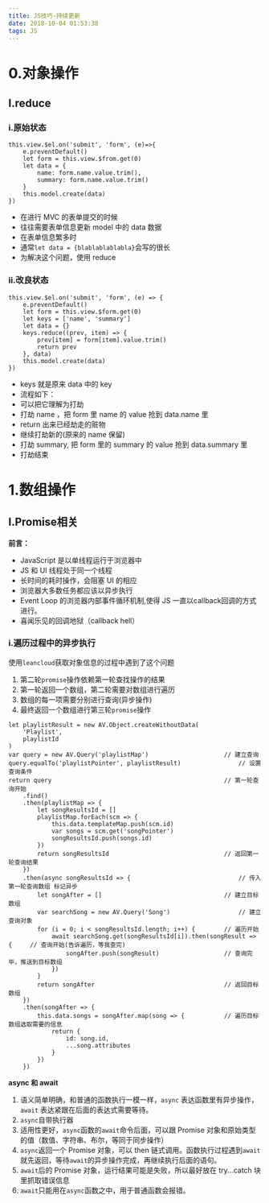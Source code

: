 ```yaml
---
title: JS技巧-持续更新
date: 2018-10-04 01:53:38
tags: JS
---
```


# 0.对象操作

## I.reduce

### i.原始状态

```
this.view.$el.on('submit', 'form', (e)=>{
    e.preventDefault()
    let form = this.view.$from.get(0)
    let data = {
        name: form.name.value.trim(),
        summary: form.name.value.trim()
    }
    this.model.create(data)
})
```

-   在进行 MVC 的表单提交的时候
-   往往需要表单信息更新 model 中的 data 数据
-   在表单信息繁多时
-   通常`let data = {blablablablabla}`会写的很长
-   为解决这个问题，使用 reduce

### ii.改良状态

```
this.view.$el.on('submit', 'form', (e) => {
    e.preventDefault()
    let form = this.view.$form.get(0)
    let keys = ['name', 'summary']
    let data = {}
    keys.reduce((prev, item) => {
        prev[item] = form[item].value.trim()
        return prev
    }, data)
    this.model.create(data)
})
```

-   keys 就是原来 data 中的 key
-   流程如下：
-   可以把它理解为打劫
-   打劫 name ，把 form 里 name 的 value 抢到 data.name 里
-   return 出来已经劫走的赃物
-   继续打劫新的(原来的 name 保留)
-   打劫 summary, 把 form 里的 summary 的 value 抢到 data.summary 里
-   打劫结束

# 1.数组操作
## I.Promise相关
**前言：**
- JavaScript 是以单线程运行于浏览器中
- JS 和 UI 线程处于同一个线程
- 长时间的耗时操作，会阻塞 UI 的相应
- 浏览器大多数任务都应该以异步执行
- Event Loop 的浏览器内部事件循环机制,使得 JS 一直以callback回调的方式进行。
- 喜闻乐见的回调地狱（callback hell）

### i.遍历过程中的异步执行
使用`leancloud`获取对象信息的过程中遇到了这个问题
1. 第二轮`promise`操作依赖第一轮查找操作的结果
2. 第一轮返回一个数组，第二轮需要对数组进行遍历
3. 数组的每一项需要分别进行查询(异步操作)
4. 最终返回一个数组进行第三轮`promise`操作

```
let playlistResult = new AV.Object.createWithoutData(
    'Playlist',
    playlistId
)
var query = new AV.Query('playlistMap')                     // 建立查询
query.equalTo('playlistPointer', playlistResult)                // 设置查询条件
return query                                                // 第一轮查询开始
    .find()
    .then(playlistMap => {
        let songResultsId = []
        playlistMap.forEach(scm => {
            this.data.templateMap.push(scm.id)
            var songs = scm.get('songPointer')
            songResultsId.push(songs.id)
        })
        return songResultsId                                // 返回第一轮查询结果
    })
    .then(async songResultsId => {                              // 传入第一轮查询数组 标记异步
        let songAfter = []                                  // 建立目标数组
        var searchSong = new AV.Query('Song')                   // 建立查询对象
        for (i = 0; i < songResultsId.length; i++) {        // 遍历开始
            await searchSong.get(songResultsId[i]).then(songResult => {     // 查询开始(告诉遍历，等我查完) 
                songAfter.push(songResult)                  // 查询完毕，推送到目标数组
            })
        }
        return songAfter                                    // 返回目标数组
    })
    .then(songAfter => {                                    
        this.data.songs = songAfter.map(song => {           // 遍历目标数组选取需要的信息
            return {
                id: song.id,
                ...song.attributes
            }
        })
    })
```

**async 和 await**
1. 语义简单明确，和普通的函数执行一模一样，`async` 表达函数里有异步操作，`await` 表达紧跟在后面的表达式需要等待。
2. `async`自带执行器
3. 适用性更好，`async`函数的`await`命令后面，可以跟 Promise 对象和原始类型的值（数值、字符串、布尔，等同于同步操作）
4. `async`返回一个 Promise 对象，可以 then 链式调用。函数执行过程遇到`await`就先返回，等待`await`的异步操作完成，再继续执行后面的语句。
5. `await`后的 Promise 对象，运行结果可能是失败，所以最好放在 try...catch 块里抓取错误信息
6. `await`只能用在`async`函数之中，用于普通函数会报错。